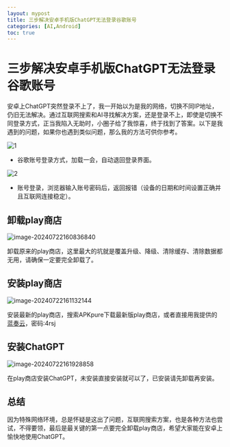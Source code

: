 ```yaml
---
layout: mypost
title: 三步解决安卓手机版ChatGPT无法登录谷歌账号
categories: [AI,Android] 
toc: true
---
```


# 三步解决安卓手机版ChatGPT无法登录谷歌账号

安卓上ChatGPT突然登录不上了，我一开始以为是我的网络，切换不同IP地址，仍旧无法解决。通过互联网搜索和AI寻找解决方案，还是登录不上，即使是切换不同登录方式，正当我陷入无助时，小圈子给了我惊喜，终于找到了答案。以下是我遇到的问题，如果你也遇到类似问题，那么我的方法可供你参考。

![1](https://thumbsnap.com/i/KmuAd3Dk.png)

- 谷歌账号登录方式，加载一会，自动退回登录界面。

![2](https://thumbsnap.com/i/SA2QH73L.png)

- 账号登录，浏览器输入账号密码后，返回报错（设备的日期和时间设置正确并且互联网连接稳定）。

## 卸载play商店

![image-20240722160836840](https://thumbsnap.com/i/mVZf7LUD.png)

卸载原来的play商店，这里最大的坑就是覆盖升级、降级、清除缓存、清除数据都无用，请确保一定要完全卸载了。

## 安装play商店

![image-20240722161132144](https://thumbsnap.com/i/6jxhbELm.png)

安装最新的play商店，搜索APKpure下载最新版play商店，或者直接用我提供的[蓝奏云](https://wwl.lanzn.com/b0hc6avwj)，密码:4rsj

## 安装ChatGPT

![image-20240722161928858](https://thumbsnap.com/i/BicCRBuy.png)

在play商店安装ChatGPT，未安装直接安装就可以了，已安装请先卸载再安装。

## 总结

因为特殊网络环境，总是怀疑是这出了问题，互联网搜索方案，也是各种方法也尝试，不得要领，最后是最关键的第一点要完全卸载play商店，希望大家能在安卓上愉快地使用ChatGPT。